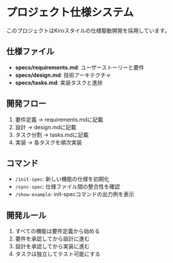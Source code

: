 # プロジェクト仕様システム

このプロジェクトはKiroスタイルの仕様駆動開発を採用しています。

## 仕様ファイル

- **specs/requirements.md**: ユーザーストーリーと要件
- **specs/design.md**: 技術アーキテクチャ
- **specs/tasks.md**: 実装タスクと進捗

## 開発フロー

1. 要件定義 → requirements.mdに記載
2. 設計 → design.mdに記載
3. タスク分割 → tasks.mdに記載
4. 実装 → 各タスクを順次実装

## コマンド

- `/init-spec`: 新しい機能の仕様を初期化
- `/sync-spec`: 仕様ファイル間の整合性を確認
- `/show-example`: init-specコマンドの出力例を表示

## 開発ルール

1. すべての機能は要件定義から始める
2. 要件を承認してから設計に進む
3. 設計を承認してから実装に進む
4. タスクは独立してテスト可能にする

